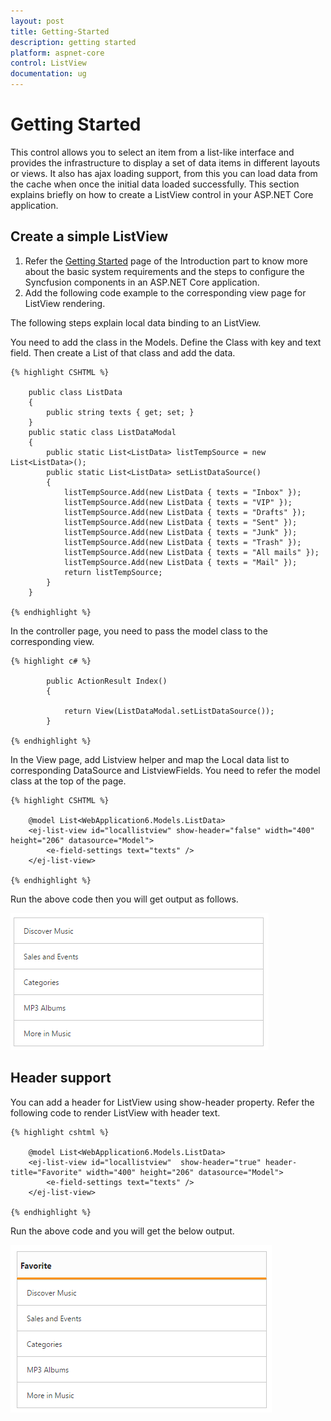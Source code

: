 ```yaml
---
layout: post
title: Getting-Started
description: getting started
platform: aspnet-core
control: ListView
documentation: ug
---
```


# Getting Started

This control allows you to select an item from a list-like interface and provides the infrastructure to display a set of data items in different layouts or views. It also has ajax loading support, from this you can load data from the cache when once the initial data loaded successfully. This section explains briefly on how to create a ListView control in your ASP.NET Core application.
 
## Create a simple ListView

1.	Refer the [Getting Started]( https://help.syncfusion.com/aspnet-core/getting-started ) page of the Introduction part to know more about the basic system requirements and the steps to configure the Syncfusion components in an ASP.NET Core application.
2.	Add the following code example to the corresponding view page for ListView rendering.

The following steps explain local data binding to an ListView.

You need to add the class in the Models. Define the Class with key and text field. Then create a List of that class and add the data.

    {% highlight CSHTML %}

        public class ListData
        {
            public string texts { get; set; }
        }
        public static class ListDataModal
        {
            public static List<ListData> listTempSource = new List<ListData>();
            public static List<ListData> setListDataSource()
            {
                listTempSource.Add(new ListData { texts = "Inbox" });
                listTempSource.Add(new ListData { texts = "VIP" });
                listTempSource.Add(new ListData { texts = "Drafts" });
                listTempSource.Add(new ListData { texts = "Sent" });
                listTempSource.Add(new ListData { texts = "Junk" });
                listTempSource.Add(new ListData { texts = "Trash" });
                listTempSource.Add(new ListData { texts = "All mails" });
                listTempSource.Add(new ListData { texts = "Mail" });
                return listTempSource;
            }
        }

    {% endhighlight %}

In the controller page, you need to pass the model class to the corresponding view.

    {% highlight c# %}

            public ActionResult Index()
            {
            
                return View(ListDataModal.setListDataSource());             
            }

    {% endhighlight %}

In the View page, add Listview helper and map the Local data list to corresponding DataSource and ListviewFields. You need to refer the model class at the top of the page.

    {% highlight CSHTML %}

        @model List<WebApplication6.Models.ListData>
        <ej-list-view id="locallistview" show-header="false" width="400" height="206" datasource="Model">
            <e-field-settings text="texts" />
        </ej-list-view>

    {% endhighlight %}
            
Run the above code then you will get output as follows.
        
![](Getting-Started_Images/default.png)
         
 ## Header support

You can add a header for ListView using show-header property. Refer the following code to render ListView with header text.

    {% highlight cshtml %}

        @model List<WebApplication6.Models.ListData>
        <ej-list-view id="locallistview"  show-header="true" header-title="Favorite" width="400" height="206" datasource="Model">
            <e-field-settings text="texts" />
        </ej-list-view>

    {% endhighlight %}
 
 Run the above code and you will get the below output.
 
 ![](Getting-Started_Images/title.png)
 